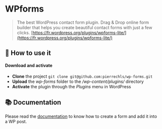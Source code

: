 # WPforms

> The best WordPress contact form plugin. Drag & Drop online form builder that helps you create beautiful contact forms with just a few clicks. [https://fr.wordpress.org/plugins/wpforms-lite/](https://fr.wordpress.org/plugins/wpforms-lite/)

## 🔮 How to use it

#### Download and activate

- **Clone** the project `git clone git@github.com:pierrechls/wp-forms.git`
- **Upload** the *wp-forms* folder to the */wp-content/plugins/* directory
- **Activate** the plugin through the *Plugins* menu in WordPress

## 📚 Documentation

Please read the [documentation](https://wpforms.com/) to know how to create a form and add it into a WP post.